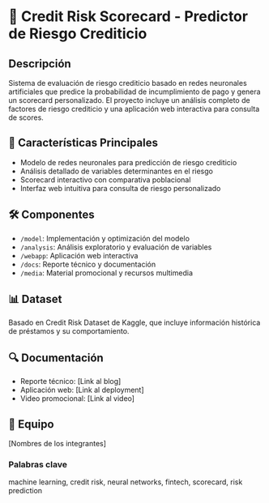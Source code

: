 # 🏦 Credit Risk Scorecard - Predictor de Riesgo Crediticio

## Descripción
Sistema de evaluación de riesgo crediticio basado en redes neuronales artificiales que predice la probabilidad de incumplimiento de pago y genera un scorecard personalizado. El proyecto incluye un análisis completo de factores de riesgo crediticio y una aplicación web interactiva para consulta de scores.

## 🎯 Características Principales
- Modelo de redes neuronales para predicción de riesgo crediticio
- Análisis detallado de variables determinantes en el riesgo
- Scorecard interactivo con comparativa poblacional
- Interfaz web intuitiva para consulta de riesgo personalizado

## 🛠️ Componentes
- `/model`: Implementación y optimización del modelo
- `/analysis`: Análisis exploratorio y evaluación de variables
- `/webapp`: Aplicación web interactiva
- `/docs`: Reporte técnico y documentación
- `/media`: Material promocional y recursos multimedia

## 📊 Dataset
Basado en Credit Risk Dataset de Kaggle, que incluye información histórica de préstamos y su comportamiento.

## 🔍 Documentación
- Reporte técnico: [Link al blog]
- Aplicación web: [Link al deployment]
- Video promocional: [Link al video]

## 🚀 Equipo
[Nombres de los integrantes]

### Palabras clave
machine learning, credit risk, neural networks, fintech, scorecard, risk prediction
